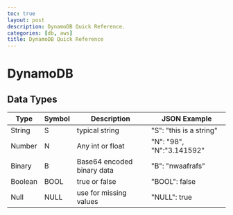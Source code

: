 ```yaml
---
toc: true
layout: post
description: DynamoDB Quick Reference.
categories: [db, aws]
title: DynamoDB Quick Reference
---
```

# DynamoDB

## Data Types
| Type | Symbol | Description   | JSON Example  |
|---|---|---|---|
|  String | S  |  typical string | "S": "this is a string"  | 
| Number | N | Any int or float  |  "N": "98", "N":"3.141592" | 
|  Binary | B | Base64 encoded binary data  | "B": "nwaafrafs" |
|  Boolean | BOOL | true or false  | "BOOL": false |
|  Null | NULL | use for missing values  | "NULL": true | 
